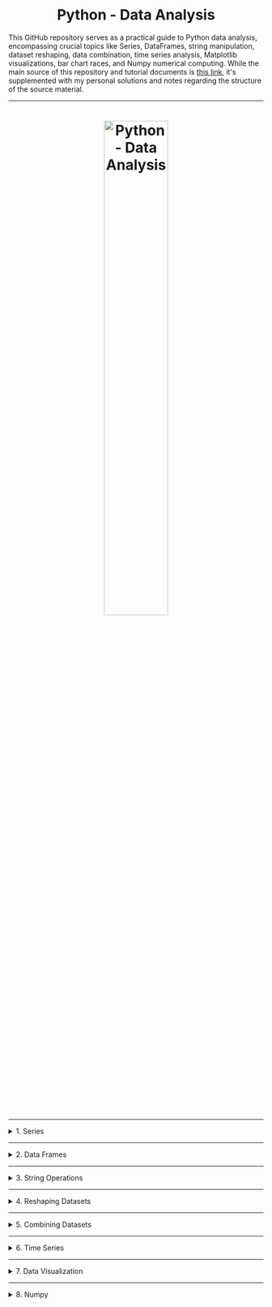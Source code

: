 <h1 align="center">Python - Data Analysis</h1>

This GitHub repository serves as a practical guide to Python data analysis, encompassing crucial topics like Series, DataFrames, string manipulation, dataset reshaping, data combination, time series analysis, Matplotlib visualizations, bar chart races, and Numpy numerical computing. While the main source of this repository and tutorial documents is [this link](https://www.udemy.com/course/learn-da/), it's supplemented with my personal solutions and notes regarding the structure of the source material.

---

<h1 align="center">
  <img src="https://miro.medium.com/v2/resize:fit:1400/1*ei_Ce5ZqUHkhF9N1oku3Hg.gif" alt="Python - Data Analysis" style="width:50%">
</h1>

---
<details>
<summary>1. Series</summary>

- [ ] [Introduction 📊](./01_Series/01_intro/README.md)
- [ ] Attributes 📈
- [ ] Methods 📉
- [ ] Handling CSV files 📁
- [ ] head() & tail() 🐍
- [ ] Sorting values in a Series 🔍
- [ ] Counting values in a Series 🔢
- [ ] Accessing elements via position 🔍
- [ ] Accessing elements via index 🔖

</details>

---

<details>
<summary>2. Data Frames</summary>

- [ ] Introduction 📊
- [ ] Handling excel files 📑
- [ ] Methods 📊
- [ ] describe() & info() ℹ️
- [ ] nlargest() & nsmallest() 📊
- [ ] set_index() & reset_index() 🔑
- [ ] Removing columns/rows in a DataFrame with drop() 🗑️
- [ ] Adding columns to a DataFrame ➕
- [ ] dropna() 🚫
- [ ] fillna() ✏️
- [ ] .loc[] 🔍
- [ ] .iloc[] 🔍
- [ ] Broadcasting 📡
- [ ] Conditions ❓
- [ ] Multiple conditions ❓
- [ ] between() 📏
- [ ] isin(), isnull(), & notnull() ✔️❌
- [ ] Renaming ♻️
- [ ] apply() 🔄
- [ ] map() & applymap() 🗺️
- [ ] astype() 📝
- [ ] replace() 🔄
- [ ] where() 🌍
- [ ] agg() 📊
- [ ] copy() 📄
- [ ] Multi-indexing 🔑🔑

</details>

---

<details>
<summary>3. String Operations</summary>

- [ ] .str 🔡
- [ ] startswith() & endswith() 🚩
- [ ] Index & columns 🔢🔠

</details>

---

<details>
<summary>4. Reshaping Datasets</summary>

- [ ] Introduction 🔄
- [ ] transpose() 🔀
- [ ] stack() & unstack() 📚
- [ ] melt() 🔥
- [ ] pivot() 🔄
- [ ] pivot_table() 📊
- [ ] groupby() 🔍

</details>

---

<details>
<summary>5. Combining Datasets</summary>

- [ ] Introduction 🔄
- [ ] concat() 🔄
- [ ] merge() 🔄
- [ ] Outer join 🔗
- [ ] Inner join 🔗
- [ ] Left & right join 🔗
- [ ] Left & right (Minus) 🔗
- [ ] Outer join (Minus) 🔗
- [ ] Merging with different column names 🔗

</details>

---

<details>
<summary>6. Time Series</summary>

- [ ] Introduction ⏰
- [ ] Timestamp & DatetimeIndex ⏳
- [ ] date_range() 📅
- [ ] Period & PeriodIndex 📆
- [ ] Timedelta & TimedeltaIndex ⏳
- [ ] Accessing time attributes through .dt ⏳
- [ ] Timestamp methods & attributes ⏳
- [ ] Time Series in files 📁
- [ ] loc[] & iloc[] with DatetimeIndex 🔍
- [ ] reindex() 🔄
- [ ] resample() 🔄

</details>

---

<details>
<summary>7. Data Visualization </summary>

- [ ] Introduction 📊
- [ ] Line plots 📈
- [ ] Bar plots 📊
- [ ] Histograms 📊
- [ ] Pie charts 🥧
- [ ] Styles 🎨
- [ ] Interactive plots 📱
- [ ] Scatter 🌟
- [ ] Candlestick charts 📊
- [ ] Color by value 🌈
- [ ] Bar Chart Race

</details>

---

<details>
<summary>8. Numpy</summary>

- [ ] Introduction 🧮
- [ ] Lists vs. NumPy arrays 🔄
- [ ] What are arrays? 🤔
- [ ] More information ℹ️
- [ ] Array basics 🧮
- [ ] Sorting and concatenating arrays 🔀
- [ ] Getting the shape and size of an array 📏
- [ ] Reshaping an array 🔄
- [ ] Adding a new axis to an array 🔄
- [ ] Indexing and slicing 🔍
- [ ] Creating arrays from existing data 🧮
- [ ] Basic operations ➕➖✖️➗
- [ ] Broadcasting 📡
- [ ] Matrices 🧮
- [ ] Generating random numbers 🎲
- [ ] Finding unique elements 🔍
- [ ] Transposing and reshaping arrays 🔄
- [ ] Reversing arrays 🔃
- [ ] Reshaping & flattening multidimensional arrays 🔄
- [ ] Saving & loading arrays 💾

</details>
